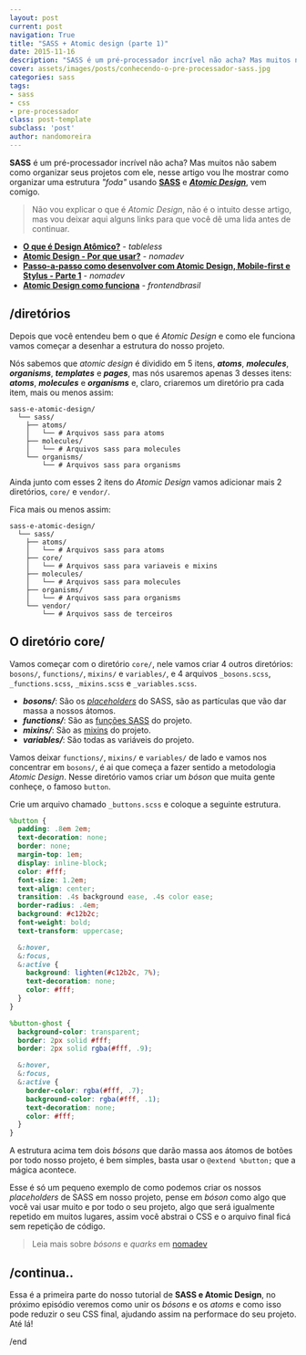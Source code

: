 ```yaml
---
layout: post
current: post
navigation: True
title: "SASS + Atomic design (parte 1)"
date: 2015-11-16
description: "SASS é um pré-processador incrível não acha? Mas muitos não sabem como organizar seus projetos com ele"
cover: assets/images/posts/conhecendo-o-pre-processador-sass.jpg
categories: sass
tags:
- sass
- css
- pre-processador
class: post-template
subclass: 'post'
author: nandomoreira
---
```


**SASS** é um pré-processador incrível não acha? Mas muitos não sabem como organizar seus projetos com ele, nesse artigo vou lhe mostrar como organizar uma estrutura _"foda"_ usando **[SASS](http://sass-lang.com/)** e _**[Atomic Design](http://patternlab.io/about.html)**_, vem comigo.

> Não vou explicar o que é _Atomic Design_, não é o intuito desse artigo, mas vou deixar aqui alguns links para que você dê uma lida antes de continuar.

* **[O que é Design Atômico?](http://tableless.com.br/o-que-e-design-atomic/)** - _tableless_
* **[Atomic Design - Por que usar?](http://nomadev.com.br/atomic-design-por-que-usar/)** - _nomadev_
* **[Passo-a-passo como desenvolver com Atomic Design, Mobile-first e Stylus - Parte 1](http://nomadev.com.br/passo-a-passo-como-desenvolver-com-atomic-design-mobile-first-e-stylus/)** - _nomadev_
* **[Atomic Design como funciona](http://www.frontendbrasil.com.br/tutoriais/atomic-design-como-funciona/)** - _frontendbrasil_

## /diretórios

Depois que você entendeu bem o que é _Atomic Design_ e como ele funciona vamos começar a desenhar a estrutura do nosso projeto.

Nós sabemos que _atomic design_ é dividido em 5 itens, **_atoms_**, **_molecules_**, **_organisms_**, **_templates_** e **_pages_**, mas nós usaremos apenas 3 desses itens: **_atoms_**, **_molecules_** e **_organisms_** e, claro, criaremos um diretório pra cada item, mais ou menos assim:

```text
sass-e-atomic-design/
  └── sass/
    ├── atoms/
    │   └── # Arquivos sass para atoms
    ├── molecules/
    │   └── # Arquivos sass para molecules
    └── organisms/
        └── # Arquivos sass para organisms
```

Ainda junto com esses 2 itens do _Atomic Design_ vamos adicionar mais 2 diretórios, `core/` e `vendor/`.

Fica mais ou menos assim:

```text
sass-e-atomic-design/
  └── sass/
    ├── atoms/
    │   └── # Arquivos sass para atoms
    ├── core/
    │   └── # Arquivos sass para variaveis e mixins
    ├── molecules/
    │   └── # Arquivos sass para molecules
    ├── organisms/
    │   └── # Arquivos sass para organisms
    └── vendor/
        └── # Arquivos sass de terceiros
```

## O diretório core/

Vamos começar com o diretório `core/`, nele vamos criar 4 outros diretórios: `bosons/`, `functions/`, `mixins/` e `variables/`, e 4 arquivos `_bosons.scss`, `_functions.scss`, `_mixins.scss` e `_variables.scss`.

* **_bosons/_**: São os _[placeholders](http://sass-lang.com/documentation/file.SASS_REFERENCE.html#placeholder_selectors_)_ do SASS, são as partículas que vão dar massa a nossos átomos.
* **_functions/_**: São as [funções SASS](http://sass-lang.com/documentation/file.SASS_REFERENCE.html#functions) do projeto.
* **_mixins/_**: São as [mixins](http://sass-lang.com/documentation/file.SASS_REFERENCE.html#mixins) do projeto.
* **_variables/_**: São todas as variáveis do projeto.

Vamos deixar `functions/`, `mixins/` e `variables/` de lado e vamos nos concentrar em `bosons/`, é ai que começa a fazer sentido a metodologia _Atomic Design_. Nesse diretório vamos criar um _bóson_ que muita gente conheçe, o famoso `button`.

Crie um arquivo chamado `_buttons.scss` e coloque a seguinte estrutura.

```scss
%button {
  padding: .8em 2em;
  text-decoration: none;
  border: none;
  margin-top: 1em;
  display: inline-block;
  color: #fff;
  font-size: 1.2em;
  text-align: center;
  transition: .4s background ease, .4s color ease;
  border-radius: .4em;
  background: #c12b2c;
  font-weight: bold;
  text-transform: uppercase;

  &:hover,
  &:focus,
  &:active {
    background: lighten(#c12b2c, 7%);
    text-decoration: none;
    color: #fff;
  }
}

%button-ghost {
  background-color: transparent;
  border: 2px solid #fff;
  border: 2px solid rgba(#fff, .9);

  &:hover,
  &:focus,
  &:active {
    border-color: rgba(#fff, .7);
    background-color: rgba(#fff, .1);
    text-decoration: none;
    color: #fff;
  }
}
```

A estrutura acima tem dois _bósons_ que darão massa aos átomos de botões por todo nosso projeto, é bem simples, basta usar o `@extend %button;` que a mágica acontece.

Esse é só um pequeno exemplo de como podemos criar os nossos _placeholders_ de SASS em nosso projeto, pense em _bóson_ como algo que você vai usar muito e por todo o seu projeto, algo que será igualmente repetido em muitos lugares, assim você abstrai o CSS e o arquivo final ficá sem repetição de código.

> Leia mais sobre _bósons_ e _quarks_ em [nomadev](http://nomadev.com.br/atomic-design-bósons-e-quarks-extended/)

## /continua..

Essa é a primeira parte do nosso tutorial de **SASS e Atomic Design**, no próximo episódio veremos como unir os _bósons_ e os _atoms_ e como isso pode reduzir o seu CSS final, ajudando assim na performace do seu projeto. Até lá!

/end
